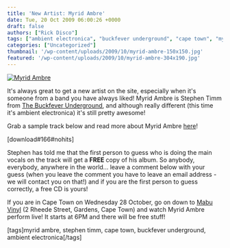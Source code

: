 ```yaml
---
title: 'New Artist: Myrid Ambre'
date: Tue, 20 Oct 2009 06:00:26 +0000
draft: false
authors: ["Rick Disco"]
tags: ["ambient electronica", "buckfever underground", "cape town", "myrid ambre", "stephen timm"]
categories: ["Uncategorized"]
thumbnail: '/wp-content/uploads/2009/10/myrid-ambre-150x150.jpg'
featured: '/wp-content/uploads/2009/10/myrid-ambre-304x190.jpg'
---
```


[![Myrid Ambre](/wp-content/uploads/2009/10/myrid-ambre.jpg "Myrid Ambre")](/wp-content/uploads/2009/10/myrid-ambre.jpg)

It's always great to get a new artist on the site, especially when it's someone from a band you have always liked! Myrid Ambre is Stephen Timm from [The Buckfever Underground](http://www.myspace.com/thebuckfeverunderground "The Buckfever Underground"), and although really different (this time it's ambient electronica) it's still pretty awesome!

Grab a sample track below and read more about Myrid Ambre [here](/artists/myrid-ambre/ "Myrid Ambre")!

\[download#166#nohits\]

Stephen has told me that the first person to guess who is doing the main vocals on the track will get a **FREE** copy of his album. So anybody, everybody, anywhere in the world... leave a comment below with your guess (when you leave the comment you have to leave an email address - we will contact you on that!) and if you are the first person to guess correctly, a free CD is yours!

If you are in Cape Town on Wednesday 28 October, go on down to [Mabu Vinyl](http://www.mabuvinyl.co.za/ "Mabu Vinyl") (2 Rheede Street, Gardens, Cape Town) and watch Myrid Ambre perform live! It starts at 6PM and there will be free stuff!

\[tags\]myrid ambre, stephen timm, cape town, buckfever underground, ambient electronica\[/tags\]